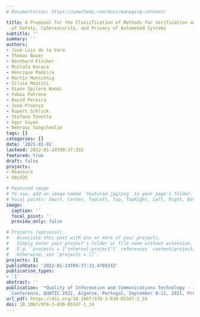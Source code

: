 ```yaml
---
# Documentation: https://wowchemy.com/docs/managing-content/

title: A Proposal for the Classification of Methods for Verification and Validation
  of Safety, Cybersecurity, and Privacy of Automated Systems
subtitle: ''
summary: ''
authors:
- Jose Luis de la Vara
- Thomas Bauer
- Bernhard Fischer
- Mustafa Karaca
- Henrique Madeira
- Martin Matschnig
- Silvia Mazzini
- Giann Spilere Nandi
- Fabio Patrone
- David Pereira
- José Proença
- Rupert Schlick
- Stefano Tonetta
- Ugur Yayan
- Behrooz Sangchoolie
tags: []
categories: []
date: '2021-01-01'
lastmod: 2022-01-24T09:37:33Z
featured: true
draft: false
projects:
- Reassure
- VALU3S

# Featured image
# To use, add an image named `featured.jpg/png` to your page's folder.
# Focal points: Smart, Center, TopLeft, Top, TopRight, Left, Right, BottomLeft, Bottom, BottomRight.
image:
  caption: ''
  focal_point: ''
  preview_only: false

# Projects (optional).
#   Associate this post with one or more of your projects.
#   Simply enter your project's folder or file name without extension.
#   E.g. `projects = ["internal-project"]` references `content/project/deep-learning/index.md`.
#   Otherwise, set `projects = []`.
projects: []
publishDate: '2022-01-24T09:37:33.478924Z'
publication_types:
- '1'
abstract: ''
publication: '*Quality of Information and Communications Technology - 14th International
  Conference, QUATIC 2021, Algarve, Portugal, September 8-11, 2021, Proceedings*'
url_pdf: https://doi.org/10.1007/978-3-030-85347-1_24
doi: 10.1007/978-3-030-85347-1_24
---
```

